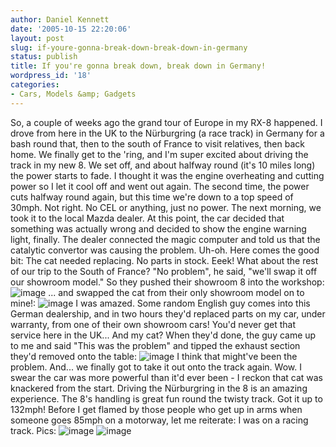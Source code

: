 ```yaml
---
author: Daniel Kennett
date: '2005-10-15 22:20:06'
layout: post
slug: if-youre-gonna-break-down-break-down-in-germany
status: publish
title: If you're gonna break down, break down in Germany!
wordpress_id: '18'
categories:
- Cars, Models &amp; Gadgets
---
```


So, a couple of weeks ago the grand tour of Europe in my RX-8 happened.
I drove from here in the UK to the Nürburgring (a race track) in Germany
for a bash round that, then to the south of France to visit relatives,
then back home. We finally get to the 'ring, and I'm super excited about
driving the track in my new 8. We set off, and about halfway round (it's
10 miles long) the power starts to fade. I thought it was the engine
overheating and cutting power so I let it cool off and went out again.
The second time, the power cuts halfway round again, but this time we're
down to a top speed of 30mph. Not right. No CEL or anything, just no
power. The next morning, we took it to the local Mazda dealer. At this
point, the car decided that something was actually wrong and decided to
show the engine warning light, finally. The dealer connected the magic
computer and told us that the catalytic convertor was causing the
problem. Uh-oh. Here comes the good bit: The cat needed replacing. No
parts in stock. Eeek! What about the rest of our trip to the South of
France? "No problem", he said, "we'll swap it off our showroom model."
So they pushed their showroom 8 into the workshop:
![image](http://danielkennett.org/pictures/breakdown/push.jpg)
... and swapped the cat from their only showroom model on to mine!:
![image](http://danielkennett.org/pictures/breakdown/jacks.jpg)
I was amazed. Some random English guy comes into this German dealership,
and in two hours they'd replaced parts on my car, under warranty, from
one of their own showroom cars! You'd never get that service here in the
UK... And my cat? When they'd done, the guy came up to me and said "This
was the problem" and tipped the exhaust section they'd removed onto the
table:
![image](http://danielkennett.org/pictures/breakdown/cat.jpg)
I think that might've been the problem. And... we finally got to take it
out onto the track again. Wow. I swear the car was more powerful than
it'd ever been - I reckon that cat was knackered from the start. Driving
the Nürburgring in the 8 is an amazing experience. The 8's handling is
great fun round the twisty track. Got it up to 132mph! Before I get
flamed by those people who get up in arms when someone goes 85mph on a
motorway, let me reiterate: I was on a racing track. Pics:
![image](http://danielkennett.org/pictures/breakdown/ring1.jpg)
![image](http://danielkennett.org/pictures/breakdown/ring2.jpg)

